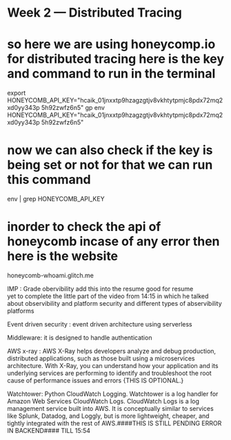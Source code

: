 # Week 2 — Distributed Tracing

# so here we are using honeycomp.io for distributed tracing here is the key and command to run in the terminal 
export HONEYCOMB_API_KEY="hcaik_01jnxxtp9hzagzgtjv8vkhtytpmjc8pdx72mq2xd0yy343p
5h92zwfz6n5" 
gp env HONEYCOMB_API_KEY="hcaik_01jnxxtp9hzagzgtjv8vkhtytpmjc8pdx72mq2xd0yy343p
5h92zwfz6n5" 

# now we can also check if the key is being set or not for that we can run this command 
env | grep HONEYCOMB_API_KEY 

# inorder to check the api of honeycomb incase of any error then here is the website 
honeycomb-whoami.glitch.me

IMP : Grade obervibility add this into the resume good for resume  
yet to complete the little part of the video from 14:15 in which he talked about observibility and platform security and different types of abservibility platforms 

Event driven security : event driven architecture using serverless  


Middleware: it is designed to handle authentication 

AWS x-ray : AWS X-Ray helps developers analyze and debug production, distributed applications, such as those built using a microservices architecture. With X-Ray, you can understand how your application and its underlying services are performing to identify and troubleshoot the root cause of performance issues and errors {THIS IS OPTIONAL.}

Watchtower: Python CloudWatch Logging. Watchtower is a log handler for Amazon Web Services CloudWatch Logs. CloudWatch Logs is a log management service built into AWS. It is conceptually similar to services like Splunk, Datadog, and Loggly, but is more lightweight, cheaper, and tightly integrated with the rest of AWS.####THIS IS STILL PENDING ERROR IN BACKEND#### TILL 15:54 
